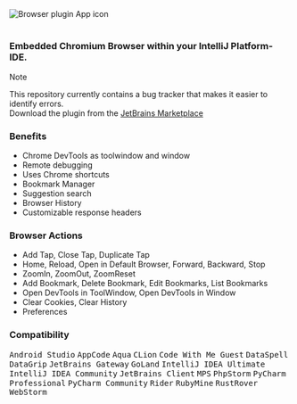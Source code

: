 
#

<br>

<picture>
  <source media="(prefers-color-scheme: dark)" srcset="https://github.com/alexandermalcin/intellij-platform-browser-plugin/assets/3718758/81e50daa-d5c2-432e-ad2d-b826bfeaa479">
  <img alt="Browser plugin App icon" src="https://github.com/alexandermalcin/intellij-platform-browser-plugin/assets/3718758/33a40d56-5c0a-4dc9-ac14-335840be6949">
</picture>

<br>

#

### Embedded Chromium Browser within your IntelliJ Platform-IDE.

> [!NOTE]
> This repository currently contains a bug tracker that makes it easier to identify errors. <br>Download the plugin from the
> [JetBrains Marketplace](https://plugins.jetbrains.com/plugin/23275-browser)

### Benefits
- Chrome DevTools as toolwindow and window
- Remote debugging
- Uses Chrome shortcuts
- Bookmark Manager
- Suggestion search
- Browser History
- Customizable response headers

### Browser Actions
- Add Tap, Close Tap, Duplicate Tap
- Home, Reload, Open in Default Browser, Forward, Backward, Stop
- ZoomIn, ZoomOut, ZoomReset
- Add Bookmark, Delete Bookmark, Edit Bookmarks, List Bookmarks
- Open DevTools in ToolWindow, Open DevTools in Window
- Clear Cookies, Clear History
- Preferences

### Compatibility
<kbd>Android Studio</kbd>
<kbd>AppCode</kbd>
<kbd>Aqua</kbd>
<kbd>CLion</kbd>
<kbd>Code With Me Guest</kbd>
<kbd>DataSpell</kbd>
<kbd>DataGrip</kbd>
<kbd>JetBrains Gateway</kbd>
<kbd>GoLand</kbd>
<kbd>IntelliJ IDEA Ultimate</kbd>
<kbd>IntelliJ IDEA Community</kbd>
<kbd>JetBrains Client</kbd>
<kbd>MPS</kbd>
<kbd>PhpStorm</kbd>
<kbd>PyCharm Professional</kbd>
<kbd>PyCharm Community</kbd>
<kbd>Rider</kbd>
<kbd>RubyMine</kbd>
<kbd>RustRover</kbd>
<kbd>WebStorm</kbd>
